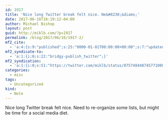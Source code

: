 ```yaml
---
id: 1917
title: 'Nice long Twitter break felt nice. Ne&#8230;&diams;'
date: 2017-06-16T16:19:12-04:00
author: Michael Bishop
layout: post
guid: http://miklb.com/?p=1917
permalink: /blog/2017/06/16/1917-2/
mf2_cite:
  - 'a:4:{s:9:"published";s:25:"0000-01-01T00:00:00+00:00";s:7:"updated";s:25:"0000-01-01T00:00:00+00:00";s:8:"category";a:1:{i:0;s:0:"";}s:6:"author";a:0:{}}'
mf2_syndicate-to:
  - 'a:1:{i:0;s:22:"bridgy-publish_twitter";}'
mf2_syndication:
  - 'a:1:{i:0;s:51:"https://twitter.com/miklb/status/875748448745771008";}'
categories:
  - misc
tags:
  - Uncategorized
kind:
  - Note
---
```

Nice long Twitter break felt nice. Need to re-organize some lists, but might be time for a social media diet. 